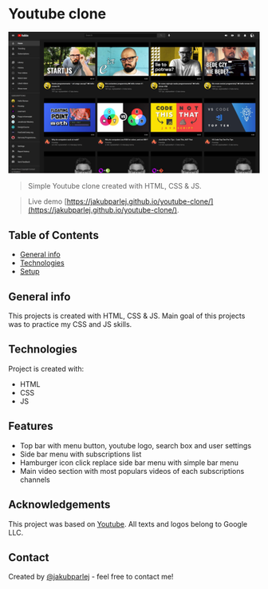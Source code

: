 # Youtube clone

![Screenshot](preview.png)

> Simple Youtube clone created with HTML, CSS & JS.

> Live demo [https://jakubparlej.github.io/youtube-clone/](https://jakubparlej.github.io/youtube-clone/).

## Table of Contents

- [General info](#general-info)
- [Technologies](#technologies)
- [Setup](#setup)

## General info

This projects is created with HTML, CSS & JS. Main goal of this projects was to practice my CSS and JS skills.

## Technologies

Project is created with:

- HTML
- CSS
- JS

## Features

- Top bar with menu button, youtube logo, search box and user settings
- Side bar menu with subscriptions list
- Hamburger icon click replace side bar menu with simple bar menu
- Main video section with most populars videos of each subscriptions channels

## Acknowledgements

This project was based on [Youtube](https://www.youtube.com). All texts and logos belong to Google LLC.

## Contact

Created by [@jakubparlej](https://jprojects.pl) - feel free to contact me!
